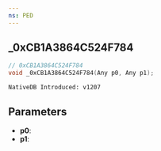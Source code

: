 ```yaml
---
ns: PED
---
```

## _0xCB1A3864C524F784

```c
// 0xCB1A3864C524F784
void _0xCB1A3864C524F784(Any p0, Any p1);
```

```
NativeDB Introduced: v1207
```

## Parameters
* **p0**:
* **p1**:
